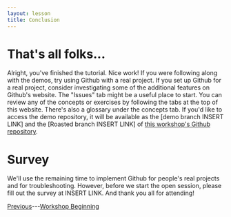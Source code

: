 ```yaml
---
layout: lesson
title: Conclusion
---
```


# That's all folks...

Alright, you've finished the tutorial. Nice work! If you were following along with the demos, try using Github with a real project. If you set up Github for a real project, consider investigating some of the additional features on Github's website. The "Issues" tab might be a useful place to start. You can review any of the concepts or exercises by following the tabs at the top of this website. There's also a glossary under the concepts tab. If you'd like to access the demo repository, it will be available as the [demo branch INSERT LINK] and the [Roasted branch INSERT LINK] of [this workshop's Github repository](https://github.com/JonKing93/Github-Tutorial-Workshop).

# Survey

We'll use the remaining time to implement Github for people's real projects and for troubleshooting. However, before we start the open session, please fill out the survey at INSERT LINK. And thank you all for attending!

[Previous](exercise-9)---[Workshop Beginning](welcome)
